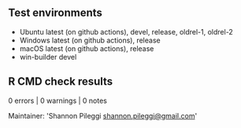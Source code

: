 ## Test environments

* Ubuntu latest (on github actions), devel, release, oldrel-1, oldrel-2
* Windows latest (on github actions), release
* macOS latest (on github actions), release
* win-builder devel

## R CMD check results

0 errors | 0 warnings | 0 notes

Maintainer: 'Shannon Pileggi <shannon.pileggi@gmail.com>'
